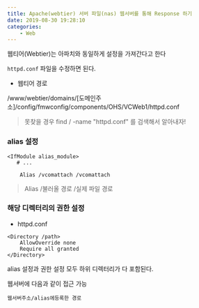```yaml
---
title: Apache(webtier) 서버 파일(nas) 웹서버를 통해 Response 하기
date: 2019-08-30 19:28:10
categories:
    - Web
---
```



웹티어(Webtier)는 아파치와 동일하게 설정을 가져간다고 한다
 
`httpd.conf` 파일을 수정하면 된다.
 
 - 웹티어 경로
 
/www/webtier/domains/[도메인주소]/config/fmwconfig/components/OHS/VCWeb1/httpd.conf
 
 > 못찾을 경우 find / -name "httpd.conf" 를 검색해서 알아내자!
 
### alias 설정


````
<IfModule alias_module>
   # ...

    Alias /vcomattach /vcomattach

````

> Alias /불러올 경로 /실제 파일 경로 



### 해당 디렉터리의 권한 설정

- httpd.conf

````
<Directory /path>
    AllowOverride none
    Require all granted
</Directory>
````

alias 설정과 권한 설정 모두 하위 디렉터리가 다 포함된다.

웹서버에 다음과 같이 접근 가능

`웹서버주소/alias에등록한 경로`
